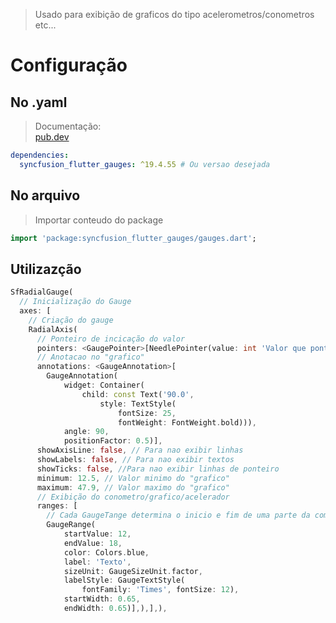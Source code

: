 >Usado para exibição de graficos do tipo acelerometros/conometros etc...
# Configuração
## No .yaml
>Documentação: <br>
[pub.dev](https://pub.dev/packages/syncfusion_flutter_gauges)<br>
```yaml
dependencies:
  syncfusion_flutter_gauges: ^19.4.55 # Ou versao desejada
```
## No arquivo
>Importar conteudo do package
```dart
import 'package:syncfusion_flutter_gauges/gauges.dart';
```
## Utilizazção
```dart
SfRadialGauge(
  // Inicialização do Gauge
  axes: [
    // Criação do gauge
    RadialAxis(
      // Ponteiro de incicação do valor
      pointers: <GaugePointer>[NeedlePointer(value: int 'Valor que ponteiro ira apontar')],
      // Anotacao no "grafico"
      annotations: <GaugeAnnotation>[
        GaugeAnnotation(
            widget: Container(
                child: const Text('90.0',
                    style: TextStyle(
                        fontSize: 25,
                        fontWeight: FontWeight.bold))),
            angle: 90,
            positionFactor: 0.5)],
      showAxisLine: false, // Para nao exibir linhas
      showLabels: false, // Para nao exibir textos
      showTicks: false, //Para nao exibir linhas de ponteiro
      minimum: 12.5, // Valor minimo do "grafico"
      maximum: 47.9, // Valor maximo do "grafico"
      // Exibição do conometro/grafico/acelerador
      ranges: [
        // Cada GaugeTange determina o inicio e fim de uma parte da composicao
        GaugeRange(
            startValue: 12,
            endValue: 18,
            color: Colors.blue,
            label: 'Texto',
            sizeUnit: GaugeSizeUnit.factor,
            labelStyle: GaugeTextStyle(
                fontFamily: 'Times', fontSize: 12),
            startWidth: 0.65,
            endWidth: 0.65)],),],),
```